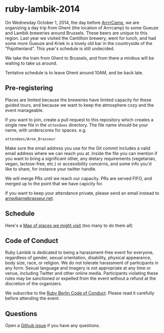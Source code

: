 ruby-lambik-2014
================

On Wednesday October 1, 2014, the day before [ArrrrCamp](http://arrrrcamp.be), we are organizing a day trip from Ghent (the location of Arrrcamp) to some Gueuze and Lambik breweries around Brussels. These beers are unique to this region. Last year we visited the Cantillion brewery, went for lunch, and had some more Gueuze and Kriek in a lovely old bar in the countryside of the "Pajottenland". This year's schedule is still undecided.

We take the train from Ghent to Brussels, and from there a minibus will be waiting to take us around.

Tentative schedule is to leave Ghent around 10AM, and be back late.

## Pre-registering

Places are limited because the breweries have limited capacity for these guided tours, and because we want to keep the atmosphere cozy and the event manageable.

If you want to join, create a pull request to this repository which creates a single new file in the `attendees` directory. The file name should be your name, with underscores for spaces. e.g.

```
attendees/Arne_Brasseur
```

Make sure the email address you use for the Git commit includes a valid email address where we can reach you at. Inside the file you can mention if you want to bring a significant other, any dietary requirements (vegetarian, vegan, lactose-free, etc.) or accessibility concerns, and some info you'd like to share, for instance your twitter handle.

We will merge PRs until we reach our capacity. PRs are served FIFO, and merged up to the point that we have capicity for.

If you want to keep your attendance private, please send an email instead to arne@arnebrasseur.net.

## Schedule

<!--

We have an appointment at 11:00 to visit the Brewery Cantillon, which is close to the "Bruxelles-Midi/Brussel-Zuid" Railway station. People can meet up in Ghent (@plexus will be there), or come straight to Brussels. The tour takes an hour and a half, including a tasting session. After that we grab some lunch in Brussels.

At 13:30 a minibus will be waiting for us to take us to the "Pajottenland", a beautiful area to the south of Brussels. There we will visit a number of old traditional Gueuze bars, each with their own selection of regional beers. We aim to back at Bruxelles-Midi around 17:30-18:00.

-->

Here's a [Map of places we might visit](https://www.google.be/maps/ms?msid=206150340178934752247.0004e08cc3b670392b21e&msa=0) (too many to do them all)

## Code of Conduct

Ruby Lambik is dedicated to being a harassment-free event for everyone, regardless of gender, sexual orientation, disability, physical appearance, body size, race, or religion. We do not tolerate harassment of participants in any form. Sexual language and imagery is not appropriate at any time or venue, including Twitter and other online media. Participants violating these rules may be sanctioned or expelled from the event without a refund at the discretion of the organizers.

We subscribe to the [Ruby Berlin Code of Conduct](http://rubyberlin.github.io/code-of-conduct/). Please read it carefully before attending the event.

## Questions

Open a [Github issue](https://github.com/ruby-lambik/ruby-lambik-2014/issues) if you have any questions.

